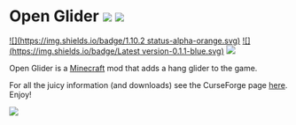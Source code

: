 # Open Glider [![](http://cf.way2muchnoise.eu/full_252354_downloads.svg)](https://minecraft.curseforge.com/projects/open-glider) [![](http://cf.way2muchnoise.eu/versions/For%20MC_252354_all.svg)](https://minecraft.curseforge.com/projects/open-glider)

[![](https://img.shields.io/badge/1.10.2 status-alpha-orange.svg)](https://minecraft.curseforge.com/projects/open-glider/files?filter-game-version=1738749986%3A572&filter-status=1)
[![](https://img.shields.io/badge/Latest version-0.1.1-blue.svg)](https://minecraft.curseforge.com/projects/open-glider/files?filter-game-version=1738749986%3A572&filter-status=1)
[![](https://img.shields.io/badge/Supported-Fully-brightgreen.svg)](https://minecraft.curseforge.com/projects/open-glider/files?filter-game-version=1738749986%3A572&filter-status=1)

Open Glider is a [Minecraft](https://minecraft.net/) mod that adds a hang glider to the game.

For all the juicy information (and downloads) see the CurseForge page [here](http://minecraft.curseforge.com/projects/open-glider). Enjoy!

![](https://github.com/gr8pefish/OpenGlider/blob/master-1.10/art/banner.png) 





